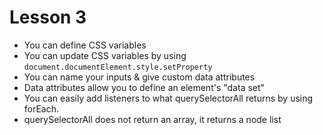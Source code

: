# Lesson 3
- You can define CSS variables 
- You can update CSS variables by using `document.documentElement.style.setProperty`
- You can name your inputs & give custom data attributes
- Data attributes allow you to define an element's "data set"
- You can easily add listeners to what querySelectorAll returns by using forEach. 
- querySelectorAll does not return an array, it returns a node list